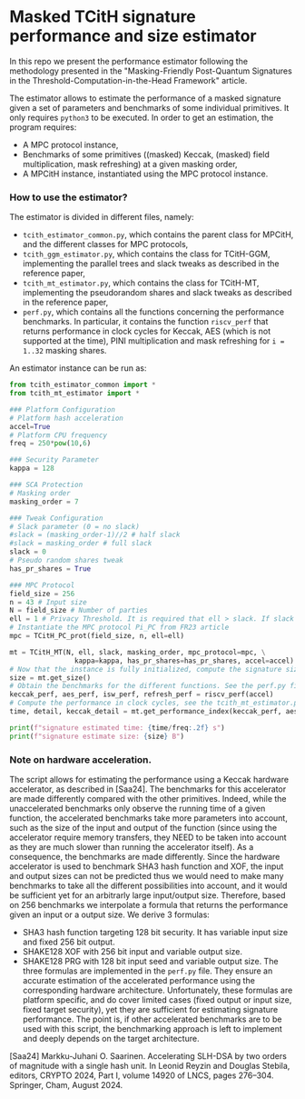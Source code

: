 Masked TCitH signature performance and size estimator
=====================================================

In this repo we present the performance estimator following the methodology presented in the "Masking-Friendly Post-Quantum Signatures in the Threshold-Computation-in-the-Head Framework" article.

The estimator allows to estimate the performance of a masked signature given a set of parameters and benchmarks of some individual primitives. It only requires `python3` to be executed. In order to get an estimation, the program requires:
- A MPC protocol instance,
- Benchmarks of some primitives ((masked) Keccak, (masked) field multiplication, mask refreshing) at a given masking order,
- A MPCitH instance, instantiated using the MPC protocol instance.

### How to use the estimator?

The estimator is divided in different files, namely:
- `tcith_estimator_common.py`, which contains the parent class for MPCitH, and the different classes for MPC protocols,
- `tcith_ggm_estimator.py`, which contains the class for TCitH-GGM, implementing the parallel trees and slack tweaks as described in the reference paper,
- `tcith_mt_estimator.py`, which contains the class for TCitH-MT, implementing the pseudorandom shares and slack tweaks as described in the reference paper,
- `perf.py`, which contains all the functions concerning the performance benchmarks. In particular, it contains the function `riscv_perf` that returns performance in clock cycles for Keccak, AES (which is not supported at the time), PINI multiplication and mask refreshing for `i = 1..32` masking shares.

An estimator instance can be run as:
```python
from tcith_estimator_common import *
from tcith_mt_estimator import *

### Platform Configuration
# Platform hash acceleration
accel=True
# Platform CPU frequency
freq = 250*pow(10,6)

### Security Parameter
kappa = 128

### SCA Protection
# Masking order
masking_order = 7

### Tweak Configuration
# Slack parameter (0 = no slack)
#slack = (masking_order-1)//2 # half slack
#slack = masking_order # full slack
slack = 0
# Pseudo random shares tweak
has_pr_shares = True

### MPC Protocol
field_size = 256
n = 43 # Input size
N = field_size # Number of parties
ell = 1 # Privacy Threshold. It is required that ell > slack. If slack == 0, we then have ell = 1.
# Instantiate the MPC protocol Pi_PC from FR23 article
mpc = TCitH_PC_prot(field_size, n, ell=ell)

mt = TCitH_MT(N, ell, slack, masking_order, mpc_protocol=mpc, \
                kappa=kappa, has_pr_shares=has_pr_shares, accel=accel)
# Now that the instance is fully initialized, compute the signature size (in bytes)
size = mt.get_size()
# Obtain the benchmarks for the different functions. See the perf.py file for the benchmakrs format
keccak_perf, aes_perf, isw_perf, refresh_perf = riscv_perf(accel)
# Compute the performance in clock cycles, see the tcith_mt_estimator.py file for the format of the detailed performances. The time variable contains the full performance in clock cycles.
time, detail, keccak_detail = mt.get_performance_index(keccak_perf, aes_perf, isw_perf, refresh_perf, accel=accel)

print(f"signature estimated time: {time/freq:.2f} s")
print(f"signature estimate size: {size} B")

```

### Note on hardware acceleration.

The script allows for estimating the performance using a Keccak hardware accelerator, as described in [Saa24]. The benchmarks for this accelerator are made differently compared with the other primitives. Indeed, while the unaccelerated benchmarks only observe the running time of a given function, the accelerated benchmarks take more parameters into account, such as the size of the input and output of the function (since using the accelerator require memory transfers, they NEED to be taken into account as they are much slower than running the accelerator itself). As a consequence, the benchmarks are made differently. Since the hardware accelerator is used to benchmark SHA3 hash function and XOF, the input and output sizes can not be predicted thus we would need to make many benchmarks to take all the different possibilities into account, and it would be sufficient yet for an arbitrarly large input/output size. Therefore, based on 256 benchmarks we interpolate a formula that returns the performance given an input or a output size. We derive 3 formulas:
- SHA3 hash function targeting 128 bit security. It has variable input size and fixed 256 bit output.
- SHAKE128 XOF with 256 bit input and variable output size.
- SHAKE128 PRG with 128 bit input seed and variable output size.
The three formulas are implemented in the `perf.py` file. They ensure an accurate estimation of the accelerated performance using the corresponding hardware architecture. Unfortunately, these formulas are platform specific, and do cover limited cases (fixed output or input size, fixed target security), yet they are sufficient for estimating signature performance. The point is, if other accelerated benchmarks are to be used with this script, the benchmarking approach is left to implement and deeply depends on the target architecture.


[Saa24] Markku-Juhani O. Saarinen. Accelerating SLH-DSA by two orders of magnitude with a
single hash unit. In Leonid Reyzin and Douglas Stebila, editors, CRYPTO 2024, Part I,
volume 14920 of LNCS, pages 276–304. Springer, Cham, August 2024.